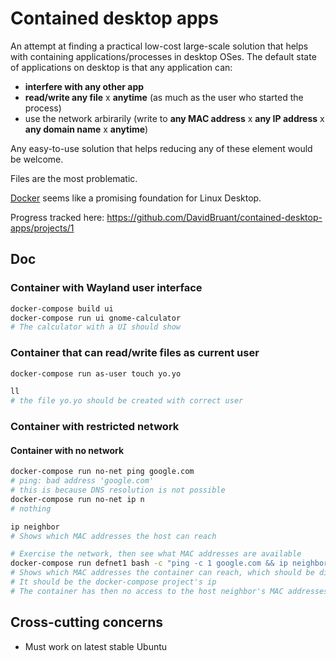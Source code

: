 # Contained desktop apps

An attempt at finding a practical low-cost large-scale solution that helps with containing applications/processes in desktop OSes.
The default state of applications on desktop is that any application can: 
- **interfere with any other app**
- **read/write any file** x **anytime** (as much as the user who started the process)
- use the network arbirarily (write to **any MAC address** x **any IP address** x **any domain name** x **anytime**)

Any easy-to-use solution that helps reducing any of these element would be welcome.

Files are the most problematic.

[Docker](http://docker.io/) seems like a promising foundation for Linux Desktop.

Progress tracked here: https://github.com/DavidBruant/contained-desktop-apps/projects/1

## Doc

### Container with Wayland user interface

```sh
docker-compose build ui
docker-compose run ui gnome-calculator
# The calculator with a UI should show
```

### Container that can read/write files as current user

```sh
docker-compose run as-user touch yo.yo

ll
# the file yo.yo should be created with correct user
```

### Container with restricted network

#### Container with no network

```sh
docker-compose run no-net ping google.com
# ping: bad address 'google.com' 
# this is because DNS resolution is not possible
docker-compose run no-net ip n
# nothing
```




```sh
ip neighbor
# Shows which MAC addresses the host can reach

# Exercise the network, then see what MAC addresses are available
docker-compose run defnet1 bash -c "ping -c 1 google.com && ip neighbor"
# Shows which MAC addresses the container can reach, which should be different than the host 
# It should be the docker-compose project's ip
# The container has then no access to the host neighbor's MAC addresses
```



## Cross-cutting concerns

- Must work on latest stable Ubuntu
